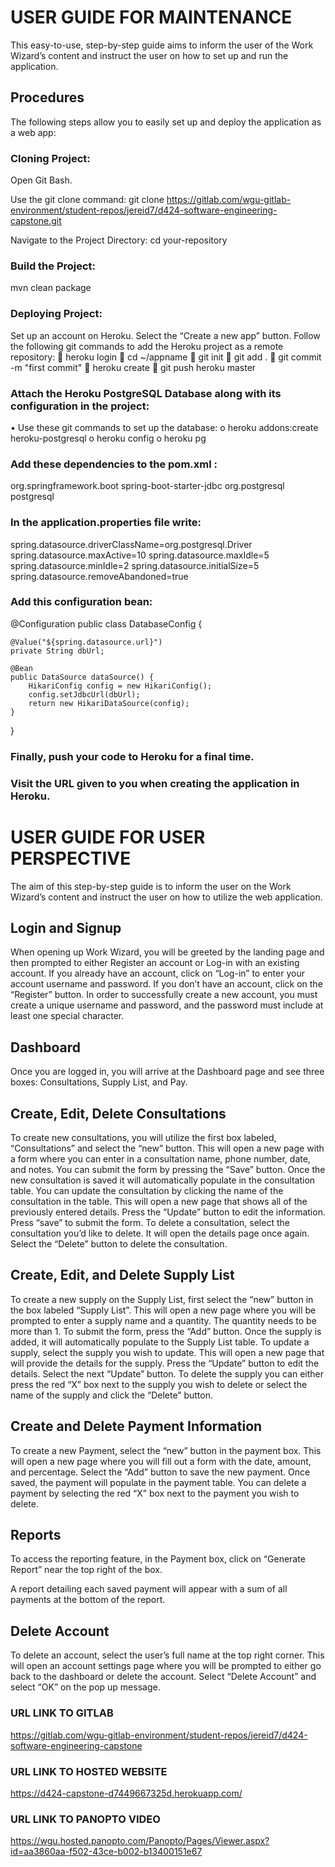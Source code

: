 # USER GUIDE FOR MAINTENANCE
This easy-to-use, step-by-step guide aims to inform the user of the Work
Wizard’s content and instruct the user on how to set up and run the application. 


## Procedures
The following steps allow you to easily set up and deploy the application as a web app: 
### Cloning Project:
Open Git Bash. 

Use the git clone command:
git clone https://gitlab.com/wgu-gitlab-environment/student-repos/jereid7/d424-software-engineering-capstone.git

Navigate to the Project Directory:
cd your-repository

### Build the Project:
mvn clean package

### Deploying Project:
Set up an account on Heroku. 
Select the “Create a new app” button.
Follow the following git commands to add the Heroku project as a remote repository: 
	heroku login
	cd ~/appname
	git init
	git add .
	git commit -m "first commit"
	heroku create 
	git push heroku master

### Attach the Heroku PostgreSQL Database along with its configuration in the project:
•	Use these git commands to set up the database:
o	heroku addons:create heroku-postgresql
o	heroku config
o	heroku pg 
### Add these dependencies to the pom.xml :

<dependency>
<groupId>org.springframework.boot</groupId>
<artifactId>spring-boot-starter-jdbc</artifactId>
</dependency>
<dependency>
<groupId>org.postgresql</groupId>
<artifactId>postgresql</artifactId>
</dependency>


### In the application.properties file write: 
spring.datasource.driverClassName=org.postgresql.Driver
spring.datasource.maxActive=10
spring.datasource.maxIdle=5
spring.datasource.minIdle=2
spring.datasource.initialSize=5
spring.datasource.removeAbandoned=true

###	Add this configuration bean:

@Configuration
public class DatabaseConfig {

    @Value("${spring.datasource.url}")
    private String dbUrl;

    @Bean
    public DataSource dataSource() {
        HikariConfig config = new HikariConfig();
        config.setJdbcUrl(dbUrl);
        return new HikariDataSource(config);
    }
}

### Finally, push your code to Heroku for a final time.
### Visit the URL given to you when creating the application in Heroku. 





# USER GUIDE FOR USER PERSPECTIVE
The aim of this step-by-step guide is to inform the user on the Work Wizard’s content and instruct the user on how to utilize the web application.

## Login and Signup
When opening up Work Wizard, you will be greeted by the landing page and then prompted to either Register an account or Log-in with an existing account.
If you already have an account, click on “Log-in” to enter your account username and password. If you don’t have an account, click on the “Register” button.
In order to successfully create a new account, you must create a unique username and password, and the password must include at least one special character.

## Dashboard
Once you are logged in, you will arrive at the Dashboard page and see three boxes: Consultations, Supply List, and Pay.

## Create, Edit, Delete Consultations
To create new consultations, you will utilize the first box labeled, “Consultations” and select the “new” button.
This will open a new page with a form where you can enter in a consultation name, phone number, date, and notes. You can submit
the form by pressing the “Save” button. Once the new consultation is saved it will automatically populate in the consultation table.
You can update the consultation by clicking the name of the consultation in the table. This will open a new page that shows all of the 
previously entered details. Press the “Update” button to edit the information. Press “save” to submit the form. To delete a consultation, select
the consultation you’d like to delete. It will open the details page once again. Select the “Delete” button to delete the consultation. 

## Create, Edit, and Delete Supply List
To create a new supply on the Supply List, first select the “new” button in the box labeled “Supply List”.
This will open a new page where you will be prompted to enter a supply name and a quantity. The quantity needs to be more than 1. 
To submit the form, press the “Add” button. Once the supply is added, it will automatically populate to the Supply List table.
To update a supply, select the supply you wish to update. This will open a new page that will provide the details for the supply. 
Press the “Update” button to edit the details. Select the next “Update” button. To delete the supply you can either press the red “X” box next to
the supply you wish to delete or select the name of the supply and click the “Delete” button.

## Create and Delete Payment Information
To create a new Payment, select the “new” button in the payment box. This will open a new page where you will
fill out a form with the date, amount, and percentage. Select the “Add” button to save the new payment. Once saved, the payment
will populate in the payment table. You can delete a payment by selecting the red “X” box next to the payment you wish to delete.

## Reports
To access the reporting feature, in the Payment box, click on “Generate Report” near the top right of the box.

A report detailing each saved payment will appear with a sum of all payments at the bottom of the report. 

## Delete Account
To delete an account, select the user’s full name at the top right corner. This will open an account settings page where you will be
prompted to either go back to the dashboard or delete the account. Select “Delete Account” and select “OK” on the pop up message. 


### URL LINK TO GITLAB 
https://gitlab.com/wgu-gitlab-environment/student-repos/jereid7/d424-software-engineering-capstone

### URL LINK TO HOSTED WEBSITE
https://d424-capstone-d7449667325d.herokuapp.com/

### URL LINK TO PANOPTO VIDEO
https://wgu.hosted.panopto.com/Panopto/Pages/Viewer.aspx?id=aa3860aa-f502-43ce-b002-b13400151e67